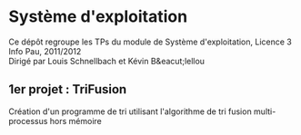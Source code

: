 # Syst&egrave;me d'exploitation #

Ce d&eacute;p&ocirc;t regroupe les TPs du module de Syst&egrave;me d'exploitation, Licence 3 Info Pau, 2011/2012  
Dirig&eacute; par Louis Schnellbach et K&eacute;vin B&eacut;lellou

## 1er projet : TriFusion ##

Cr&eacute;ation d'un programme de tri utilisant l'algorithme de tri fusion multi-processus hors m&eacute;moire  
